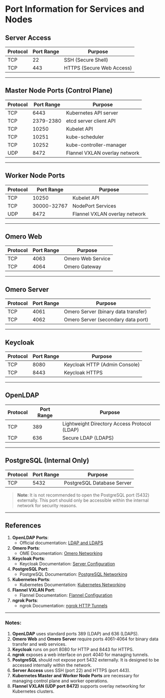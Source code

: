 # Port Information for Services and Nodes

## Server Access

| Protocol | Port Range   | Purpose                         |
|----------|--------------|---------------------------------|
| TCP      | 22           | SSH (Secure Shell)              |
| TCP      | 443          | HTTPS (Secure Web Access)       |

---

## Master Node Ports (Control Plane)

| Protocol | Port Range   | Purpose                         |
|----------|--------------|---------------------------------|
| TCP      | 6443         | Kubernetes API server           |
| TCP      | 2379-2380    | etcd server client API          |
| TCP      | 10250        | Kubelet API                     |
| TCP      | 10251        | kube-scheduler                  |
| TCP      | 10252        | kube-controller-manager         |
| UDP      | 8472         | Flannel VXLAN overlay network   |

---

## Worker Node Ports

| Protocol | Port Range   | Purpose                         |
|----------|--------------|---------------------------------|
| TCP      | 10250        | Kubelet API                     |
| TCP      | 30000-32767  | NodePort Services               |
| UDP      | 8472         | Flannel VXLAN overlay network   |

---

## Omero Web

| Protocol | Port Range   | Purpose                         |
|----------|--------------|---------------------------------|
| TCP      | 4063         | Omero Web Service               |
| TCP      | 4064         | Omero Gateway                   |

---

## Omero Server

| Protocol | Port Range   | Purpose                         |
|----------|--------------|---------------------------------|
| TCP      | 4061         | Omero Server (binary data transfer) |
| TCP      | 4062         | Omero Server (secondary data port) |

---

## Keycloak

| Protocol | Port Range   | Purpose                         |
|----------|--------------|---------------------------------|
| TCP      | 8080         | Keycloak HTTP (Admin Console)   |
| TCP      | 8443         | Keycloak HTTPS                  |

---

## OpenLDAP

| Protocol | Port Range   | Purpose                         |
|----------|--------------|---------------------------------|
| TCP      | 389          | Lightweight Directory Access Protocol (LDAP) |
| TCP      | 636          | Secure LDAP (LDAPS)             |

---

## PostgreSQL (Internal Only)

| Protocol | Port Range   | Purpose                         |
|----------|--------------|---------------------------------|
| TCP      | 5432         | PostgreSQL Database Server      |

> **Note**: It is not recommended to open the PostgreSQL port (5432) externally. This port should only be accessible within the internal network for security reasons.

---

## References

1. **OpenLDAP Ports**:
   - Official documentation: [LDAP and LDAPS](https://ldap.com/)
2. **Omero Ports**:
   - OME Documentation: [Omero Networking](https://docs.openmicroscopy.org/omero/)
3. **Keycloak Ports**:
   - Keycloak Documentation: [Server Configuration](https://www.keycloak.org/docs/latest/server_installation/)
4. **PostgreSQL Port**:
   - PostgreSQL Documentation: [PostgreSQL Networking](https://www.postgresql.org/docs/)
5. **Kubernetes Ports**:
   - Kubernetes Documentation: [Kubernetes Networking](https://kubernetes.io/docs/reference/ports-and-protocols/)
6. **Flannel VXLAN Port**:
   - Flannel Documentation: [Flannel Configuration](https://github.com/flannel-io/flannel)
7. **ngrok Ports**:
   - ngrok Documentation: [ngrok HTTP Tunnels](https://ngrok.com/docs)

---

### Notes:
1. **OpenLDAP** uses standard ports 389 (LDAP) and 636 (LDAPS).
2. **Omero Web** and **Omero Server** require ports 4061-4064 for binary data transfer and web services.
3. **Keycloak** runs on port 8080 for HTTP and 8443 for HTTPS.
4. **ngrok** exposes a web interface on port 4040 for managing tunnels.
5. **PostgreSQL** should not expose port 5432 externally. It is designed to be accessed internally within the network.
6. **Server Access** uses SSH (port 22) and HTTPS (port 443).
7. **Kubernetes Master and Worker Node Ports** are necessary for managing control plane and worker operations.
8. **Flannel VXLAN (UDP port 8472)** supports overlay networking for Kubernetes clusters.
